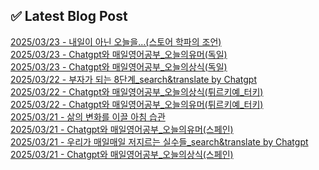 
## ✅ Latest Blog Post
 
[2025/03/23 - 내일이 아닌 오늘을...(스토어 학파의 조언)](https://3hongstore.tistory.com/124) <br/>
[2025/03/23 - Chatgpt와 매일영어공부_오늘의유머(독일)](https://3hongstore.tistory.com/123) <br/>
[2025/03/23 - Chatgpt와 매일영어공부_오늘의상식(독일)](https://3hongstore.tistory.com/122) <br/>
[2025/03/22 - 부자가 되는 8단계_search&amp;translate by Chatgpt](https://3hongstore.tistory.com/121) <br/>
[2025/03/22 - Chatgpt와 매일영어공부_오늘의상식(튀르키예_터키)](https://3hongstore.tistory.com/120) <br/>
[2025/03/22 - Chatgpt와 매일영어공부_오늘의유머(튀르키예_터키)](https://3hongstore.tistory.com/119) <br/>
[2025/03/21 - 삶의 변화를 이끌 아침 습관](https://3hongstore.tistory.com/118) <br/>
[2025/03/21 - Chatgpt와 매일영어공부_오늘의유머(스페인)](https://3hongstore.tistory.com/117) <br/>
[2025/03/21 - 우리가 매일매일 저지르는 실수들_search&amp;translate by Chatgpt](https://3hongstore.tistory.com/116) <br/>
[2025/03/21 - Chatgpt와 매일영어공부_오늘의상식(스페인)](https://3hongstore.tistory.com/115) <br/>
